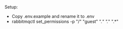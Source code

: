 Setup:
- Copy .env.example and rename it to .env
- rabbitmqctl set_permissions -p "/" "guest" ".*" ".*" ".*"